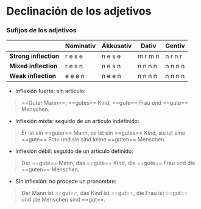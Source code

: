 # Declinación de los adjetivos

### Sufijos de los adjetivos

|                        | Nominativ | Akkusativ | Dativ      | Gentiv    |
| ---------------------- | --------- | --------- | ---------- | --------- |
| **Strong inflection**  | r e s e   | n e s e   | m r m n    | n r n r   |
| **Mixed inflection**   | r e s n   | n e s n   | n n n n    | n n n n   |
| **Weak inflection**    | e e e n   | n e e n   | n n n n    | n n n n   |


- Inflexión fuerte: sin artículo:

> ==Guter Mann==, ==gutes== Kind, ==gute== Frau und ==gute== Menschen.

- Inflexión mixta: seguido de un artículo indefinido:

> Er ist ein ==guter== Mann, es ist ein ==gutes== Kind, sie ist eine ==gute== Frau und sie sind keine ==guten== Menschen.

- Inflexión débil: seguido de un artículo definido:

> Der ==gute== Mann, das ==gute== Kind, die ==gute== Frau und die ==guten== Menschen.

- Sin inflexión: no procede un pronombre:

> Der Mann ist ==gut==, das Kind ist ==gut==, die Frau ist ==gut== und die Menschen sind ==gut==.
